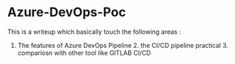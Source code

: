 # Azure-DevOps-Poc
This is a writeup which basically touch the following areas :
  1. The features of Azure DevOps Pipeline 2. the CI/CD pipeline practical 3. compariosn with other tool like GITLAB CI/CD
